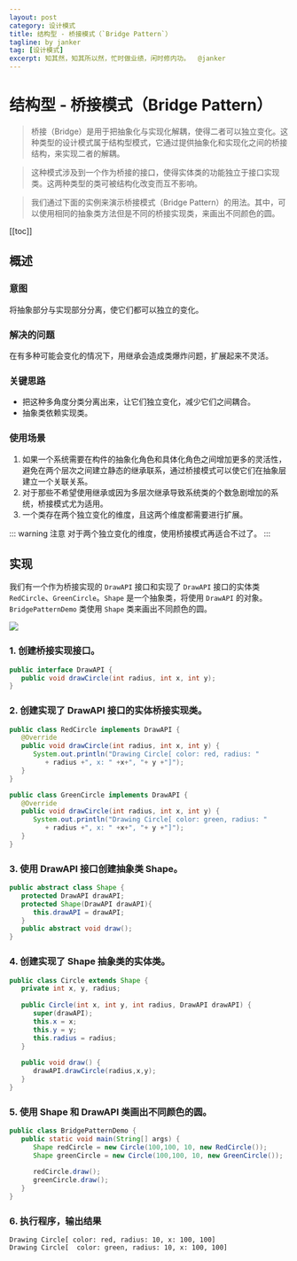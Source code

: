 ```yaml
---
layout: post
category: 设计模式
title: 结构型 - 桥接模式（`Bridge Pattern`）
tagline: by janker
tag: [设计模式]
excerpt: 知其然，知其所以然，忙时做业绩，闲时修内功。  @janker
--- 
```


# 结构型 - 桥接模式（Bridge Pattern）

> 桥接（Bridge）是用于把抽象化与实现化解耦，使得二者可以独立变化。这种类型的设计模式属于结构型模式，它通过提供抽象化和实现化之间的桥接结构，来实现二者的解耦。

> 这种模式涉及到一个作为桥接的接口，使得实体类的功能独立于接口实现类。这两种类型的类可被结构化改变而互不影响。

> 我们通过下面的实例来演示桥接模式（Bridge Pattern）的用法。其中，可以使用相同的抽象类方法但是不同的桥接实现类，来画出不同颜色的圆。

[[toc]]

## 概述

### 意图
将抽象部分与实现部分分离，使它们都可以独立的变化。
### 解决的问题
在有多种可能会变化的情况下，用继承会造成类爆炸问题，扩展起来不灵活。

### 关键思路
- 把这种多角度分类分离出来，让它们独立变化，减少它们之间耦合。
- 抽象类依赖实现类。

### 使用场景
1. 如果一个系统需要在构件的抽象化角色和具体化角色之间增加更多的灵活性，避免在两个层次之间建立静态的继承联系，通过桥接模式可以使它们在抽象层建立一个关联关系。
2. 对于那些不希望使用继承或因为多层次继承导致系统类的个数急剧增加的系统，桥接模式尤为适用。
3. 一个类存在两个独立变化的维度，且这两个维度都需要进行扩展。

::: warning 注意
对于两个独立变化的维度，使用桥接模式再适合不过了。
:::

## 实现

我们有一个作为桥接实现的 `DrawAPI` 接口和实现了 `DrawAPI` 接口的实体类 `RedCircle`、`GreenCircle`。`Shape` 是一个抽象类，将使用 `DrawAPI` 的对象。`BridgePatternDemo` 类使用 `Shape` 类来画出不同颜色的圆。

![](https://cdn.jsdelivr.net/gh/janker0718/image_store@master/img/20220402212626.png)

### 1. 创建桥接实现接口。

```java
public interface DrawAPI {
   public void drawCircle(int radius, int x, int y);
}
```
### 2. 创建实现了 DrawAPI 接口的实体桥接实现类。
```java
public class RedCircle implements DrawAPI {
   @Override
   public void drawCircle(int radius, int x, int y) {
      System.out.println("Drawing Circle[ color: red, radius: "
         + radius +", x: " +x+", "+ y +"]");
   }
}
```
```java
public class GreenCircle implements DrawAPI {
   @Override
   public void drawCircle(int radius, int x, int y) {
      System.out.println("Drawing Circle[ color: green, radius: "
         + radius +", x: " +x+", "+ y +"]");
   }
}
```

### 3. 使用 DrawAPI 接口创建抽象类 Shape。
```java
public abstract class Shape {
   protected DrawAPI drawAPI;
   protected Shape(DrawAPI drawAPI){
      this.drawAPI = drawAPI;
   }
   public abstract void draw();  
}
```

### 4. 创建实现了 Shape 抽象类的实体类。
```java
public class Circle extends Shape {
   private int x, y, radius;
 
   public Circle(int x, int y, int radius, DrawAPI drawAPI) {
      super(drawAPI);
      this.x = x;  
      this.y = y;  
      this.radius = radius;
   }
 
   public void draw() {
      drawAPI.drawCircle(radius,x,y);
   }
}
```

### 5. 使用 Shape 和 DrawAPI 类画出不同颜色的圆。
```java
public class BridgePatternDemo {
   public static void main(String[] args) {
      Shape redCircle = new Circle(100,100, 10, new RedCircle());
      Shape greenCircle = new Circle(100,100, 10, new GreenCircle());
 
      redCircle.draw();
      greenCircle.draw();
   }
}
```

### 6. 执行程序，输出结果
```shell
Drawing Circle[ color: red, radius: 10, x: 100, 100]
Drawing Circle[  color: green, radius: 10, x: 100, 100]
```